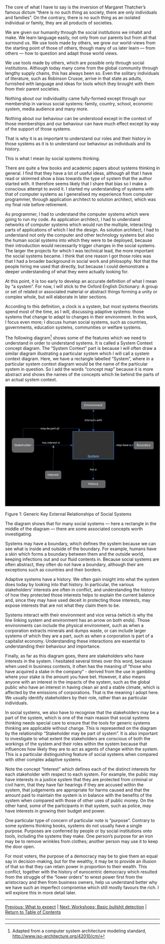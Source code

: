 The core of what I have to say is the inversion of Margaret Thatcher’s famous dictum “there is no such thing as society, there are only individuals and families”.
On the contrary, there is no such thing as an isolated individual or family, they are all products of societies.

We are given our humanity through the social institutions we inhabit and make. We learn language easily, not only from our parents but from all that surround us. We use tools made by others, we grow our world-views from the starting point of those of others, though many of us later learn — from others — how to question and adapt those world views.

We use tools made by others, which are possible only through social institutions. Although today many come from the global community through lengthy supply chains, this has always been so. Even the solitary individuals of literature, such as Robinson Crusoe, arrive in that state as adults, furnished with language and ideas for tools which they brought with them from their parent societies.

Nothing about our individuality came fully-formed except through our membership in various social systems: family, country, school, economic system, media audience and many more.

Nothing about our behaviour can be understood except in the context of those memberships and our behaviour can have much effect except by way of the support of those systems.

That is why it is as important to understand our roles and their history in those systems as it is to understand our behaviour as individuals and its history.

This is what I mean by social systems thinking.

There are quite a few books and academic papers about systems thinking in general. I find that they have a lot of useful ideas, although all that I have read or skimmed show a bias towards the type of system that the author started with. It therefore seems likely that I share that bias so I make a conscious attempt to avoid it. I started my understanding of systems with that of computer systems as I generalised my experience from computer programmer, through application architect to solution architect, which was my final role before retirement.

As programmer, I had to understand the computer systems which were going to run my code. As application architect, I had to understand networks of computer systems which would run the multiple, interacting parts of applications of which I led the design. As solution architect, I had to understand not only the computer and other technology systems but also the human social systems into which they were to be deployed, because their introduction would necessarily trigger changes in the social systems. The larger the projects for which I was technical lead, the more important the social systems became. I think that one reason I got those roles was that I had a broader background in social work and philosophy. Not that the people hiring me used that directly, but because I could demonstrate a deeper understanding of what they were actually looking for.

At this point, it is too early to develop an accurate definition of what I mean by “a system”. For now, I will stick to the Oxford English Dictionary: A group or set of related or associated material or abstract things forming a unity or complex whole, but will elaborate in later sections.

According to this definition, a clock is a system, but most systems theorists spend most of the time, as I will, discussing adaptive systems: those systems that change to adapt to changes in their environment. In this work, I focus even more; I discuss human social systems, such as countries, governments, education systems, communities or welfare systems.

The following diagram[^fn1] shows some of the features which we need to understand in order to understand systems. It is called a System Context concept diagram. The “System Context” part is because I will often draw a similar diagram illustrating a particular system which I will call a system context diagram. Here, we have a rectangle labelled “System”, where in a particular system context diagram would be the name of the particular system in question. So I add the words “concept map” because it is more abstract and shows the names of the concepts which lie behind the parts of an actual system context.

<img src="/assets/images/Abstract System Context diagram.jpg" alt="System Context Concept Map - details in text" class=diagram />

Figure 1: Generic Key External Relationships of Social Systems

The diagram shows that for many social systems — here a rectangle in the middle of the diagram — there are some associated concepts worth investigating.

Systems may have a boundary, which defines the system because we can see what is inside and outside of the boundary. For example, humans have a skin which forms a boundary between them and the outside world, keeping infections out and our fluid contents in. Because social systems are often abstract, they often do not have a boundary, although their are exceptions such as countries and their borders.

Adaptive systems have a history. We often gain insight into what the system does today by looking into that history. In particular, the various stakeholders’ interests are often in conflict, and understanding the history of how they protected  those interests helps to explain the current balance and, since they may have used deceit in protecting those interests, may expose interests that are not what they claim them to be.

Systems interact with their environment and vice versa (which is why the line linking system and environment has an arrow on both ends). Those environments can include the physical environment, such as when a corporation extracts minerals and dumps waste, or can include larger systems of which they are a part, such as when a corporation is part of a capitalist economy. Understanding these interactions are essential to understanding their behaviour and importance.

Finally, as far as this diagram goes, there are stakeholders who have interests in the system. I hesitated several times over this word, because when used in business contexts, it often has the meaning of “those who have acquired a stake in the company” - derived from the use in gambling where your stake is the amount you have bet. However, it also means anyone with an interest in the impacts of the system, such as the global public who have an interest in having clean air and a stable climate, which is affected by the emissions of corporations. That is the meaning I adopt here. We usually identify stakeholders by their role, rather than as particular individuals.

In social systems, we also have to recognise that the stakeholders may be a part of the system, which is one of the main reason that social systems thinking needs special care to ensure that the tools for generic systems thinking are applicable without change. This is represented on the diagram by the relationship “Stakeholder may be part of system”. It is also important to investigate to what extent the stakeholders are conscious of both the workings of the system and their roles within the system because that influences how likely they are to act as agents of change within the system. This is a particular distinguishing feature of social systems when compared with other complex adaptive systems.

Note the concept “Interest” which defines each of the distinct interests for each stakeholder with respect to each system. For example, the public may have interests in a justice system that they are protected from criminal or civil harm, that they have fair hearings if they are accused within the system, that judgements are appropriate for harms caused and that the amount paid to maintain the system is in balance with the benefits of the system when compared with those of other uses of public money. On the other hand, some of the participants in that system, such as police, may have interests in growing their budget and power.

One particular type of concern of particular note is “purpose”. Contrary to some systems thinking books, systems do not usually have a single purpose. Purposes are conferred by people or by social institutions onto tools, including the systems they make. One person’s purpose for an iron may be to remove wrinkles from clothes; another person may use it to keep the door open.

For most voters, the purpose of a democracy may be to give them an equal say in decision-making, but for the wealthy, it may be to provide an illusion of that so that they can retain power in proportion to their wealth. This conflict, together with the history of eurocentric democracy which resulted from the struggle of the “lower orders” to wrest power first from the aristocracy and then from business owners, help us understand better why we have such an imperfect compromise which still mostly favours the rich. I will explore this in more detail later.

***
[Previous: What to expect](whatexpect) \| [Next: Workshops; Basic bullshit detection](basicbsdetection) \| [Return to Table of Contents](./index)

***

[^fn1]: Adapted from a computer system architecture modeling standard,  http://www.iso-architecture.org/42010/cm/
